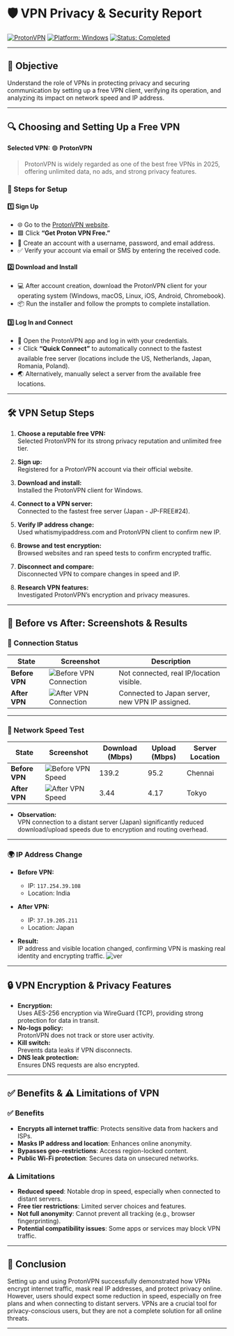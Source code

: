 # 🛡️ VPN Privacy & Security Report

[![ProtonVPN](https://img.shields.io/badge/VPN-ProtonVPN-green.svg?logo=protonvpn)](https://protonvpn.com)
[![Platform: Windows](https://img.shields.io/badge/Platform-Windows-blue?logo=windows)](https://protonvpn.com/download/)
[![Status: Completed](https://img.shields.io/badge/Status-Completed-brightgreen.svg)]()


---

## 🎯 Objective

Understand the role of VPNs in protecting privacy and securing communication by setting up a free VPN client, verifying its operation, and analyzing its impact on network speed and IP address.

---

## 🔍 Choosing and Setting Up a Free VPN

**Selected VPN:** 🟢 **ProtonVPN**

> ProtonVPN is widely regarded as one of the best free VPNs in 2025, offering unlimited data, no ads, and strong privacy features.

### 🚦 Steps for Setup

#### 1️⃣ Sign Up  
- 🌐 Go to the [ProtonVPN website](https://protonvpn.com).
- 🟩 Click **“Get Proton VPN Free.”**
- 📝 Create an account with a username, password, and email address.
- ✅ Verify your account via email or SMS by entering the received code.

#### 2️⃣ Download and Install  
- 💻 After account creation, download the ProtonVPN client for your operating system (Windows, macOS, Linux, iOS, Android, Chromebook).
- 📦 Run the installer and follow the prompts to complete installation.

#### 3️⃣ Log In and Connect  
- 🔑 Open the ProtonVPN app and log in with your credentials.
- ⚡ Click **“Quick Connect”** to automatically connect to the fastest available free server (locations include the US, Netherlands, Japan, Romania, Poland).
- 🌏 Alternatively, manually select a server from the available free locations.

---

## 🛠️ VPN Setup Steps

1. **Choose a reputable free VPN:**  
   Selected ProtonVPN for its strong privacy reputation and unlimited free tier.

2. **Sign up:**  
   Registered for a ProtonVPN account via their official website.

3. **Download and install:**  
   Installed the ProtonVPN client for Windows.

4. **Connect to a VPN server:**  
   Connected to the fastest free server (Japan - JP-FREE#24).

5. **Verify IP address change:**  
   Used whatismyipaddress.com and ProtonVPN client to confirm new IP.

6. **Browse and test encryption:**  
   Browsed websites and ran speed tests to confirm encrypted traffic.

7. **Disconnect and compare:**  
   Disconnected VPN to compare changes in speed and IP.

8. **Research VPN features:**  
   Investigated ProtonVPN’s encryption and privacy measures.

---

## 📸 Before vs After: Screenshots & Results

### 🔗 Connection Status

| State         | Screenshot      | Description                                     |
|---------------|----------------|-------------------------------------------------|
| **Before VPN**  | ![Before VPN Connection](bcnt.png) | Not connected, real IP/location visible.        |
| **After VPN**   | ![After VPN Connection](acnt.png)  | Connected to Japan server, new VPN IP assigned. |

---

### 🚀 Network Speed Test

| State         | Screenshot      | Download (Mbps) | Upload (Mbps) | Server Location |
|---------------|----------------|-----------------|--------------|----------------|
| **Before VPN**  | ![Before VPN Speed](bspeed.png) | 139.2           | 95.2           | Chennai        |
| **After VPN**   | ![After VPN Speed](aspeed.png)  | 3.44            | 4.17           | Tokyo          |

- **Observation:**  
  VPN connection to a distant server (Japan) significantly reduced download/upload speeds due to encryption and routing overhead.

---

### 🌍 IP Address Change

- **Before VPN:**  
  - IP: `117.254.39.108`  
  - Location: India

- **After VPN:**  
  - IP: `37.19.205.211`  
  - Location: Japan

- **Result:**  
  IP address and visible location changed, confirming VPN is masking real identity and encrypting traffic.
  ![ver](ver.png)

---

## 🔒 VPN Encryption & Privacy Features

- **Encryption:**  
  Uses AES-256 encryption via WireGuard (TCP), providing strong protection for data in transit.
- **No-logs policy:**  
  ProtonVPN does not track or store user activity.
- **Kill switch:**  
  Prevents data leaks if VPN disconnects.
- **DNS leak protection:**  
  Ensures DNS requests are also encrypted.

---

## ✅ Benefits & ⚠️ Limitations of VPN

### ✅ Benefits

- **Encrypts all internet traffic**: Protects sensitive data from hackers and ISPs.
- **Masks IP address and location**: Enhances online anonymity.
- **Bypasses geo-restrictions**: Access region-locked content.
- **Public Wi-Fi protection**: Secures data on unsecured networks.

### ⚠️ Limitations

- **Reduced speed**: Notable drop in speed, especially when connected to distant servers.
- **Free tier restrictions**: Limited server choices and features.
- **Not full anonymity**: Cannot prevent all tracking (e.g., browser fingerprinting).
- **Potential compatibility issues**: Some apps or services may block VPN traffic.

---

## 🏁 Conclusion

Setting up and using ProtonVPN successfully demonstrated how VPNs encrypt internet traffic, mask real IP addresses, and protect privacy online. However, users should expect some reduction in speed, especially on free plans and when connecting to distant servers. VPNs are a crucial tool for privacy-conscious users, but they are not a complete solution for all online threats.

---

